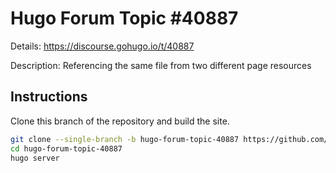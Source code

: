 # Hugo Forum Topic #40887

Details: <https://discourse.gohugo.io/t/40887>

Description: Referencing the same file from two different page resources

## Instructions

Clone this branch of the repository and build the site.

```bash
git clone --single-branch -b hugo-forum-topic-40887 https://github.com/jmooring/hugo-testing hugo-forum-topic-40887
cd hugo-forum-topic-40887
hugo server
```
